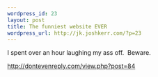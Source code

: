 ```yaml
--- 
wordpress_id: 23
layout: post
title: The funniest website EVER
wordpress_url: http://jk.joshkerr.com/?p=23
---
```

<p>I spent over an hour laughing my ass off.  Beware.</p>
<p><a href="http://dontevenreply.com/view.php?post=84">http://dontevenreply.com/view.php?post=84</a></p>
